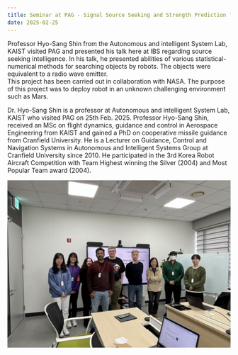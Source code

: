```yaml
---
title: Seminar at PAG - Signal Source Seeking and Strength Prediction for Space Exploration.
date: 2025-02-25
---
```

Professor Hyo-Sang Shin from the Autonomous and intelligent System Lab, KAIST visited PAG and presented his talk 
here at IBS regarding source seeking intelligence. In his talk, he presented abilities of various statistical-numerical methods for searching objects by robots. The objects were equivalent to a radio wave emitter.   
This project has been carried out in collaboration with NASA. The purpose of this project was to deploy
robot in an unknown challenging environment such as Mars.

Dr. Hyo-Sang Shin is a professor at Autonomous and intelligent System Lab, KAIST who visited PAG on 25th Feb. 2025.
Professor Hyo-Sang Shin, received an MSc on flight dynamics, guidance and control in Aerospace Engineering from KAIST and gained a PhD on cooperative missile guidance from Cranfield University. He is a Lecturer on Guidance, Control and Navigation Systems in Autonomous and Intelligent Systems Group at Cranfield University since 2010. He participated in the 3rd Korea Robot Aircraft Competition with Team Highest winning the Silver (2004) and Most Popular Team award (2004). 

![hyosangshin_image][def]



[def]: hyo-sang-shin.jpg
